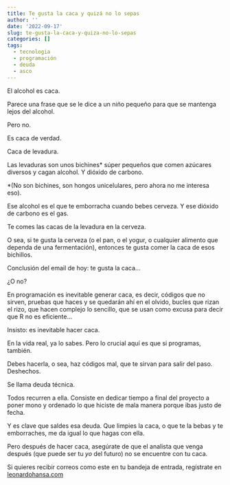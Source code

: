```yaml
---
title: Te gusta la caca y quizá no lo sepas
author: ''
date: '2022-09-17'
slug: te-gusta-la-caca-y-quiza-no-lo-sepas
categories: []
tags:
  - tecnologia
  - programación
  - deuda
  - asco
---
```




El alcohol es caca.

Parece una frase que se le dice a un niño pequeño para que se mantenga lejos del alcohol.

Pero no.

Es caca de verdad.

Caca de levadura.

Las levaduras son unos bichines* súper pequeños que comen azúcares diversos y cagan alcohol. Y dióxido de carbono.

*(No son bichines, son hongos unicelulares, pero ahora no me interesa eso).

Ese alcohol es el que te emborracha cuando bebes cerveza. Y ese dióxido de carbono es el gas.

Te comes las cacas de la levadura en la cerveza.

O sea, si te gusta la cerveza (o el pan, o el yogur, o cualquier alimento que dependa de una fermentación), entonces te gusta comer la caca de esos bichillos.

Conclusión del email de hoy: te gusta la caca...

¿O no?



En programación es inevitable generar caca, es decir, códigos que no sirven, pruebas que haces y se quedarán ahí en el olvido, bucles que rizan el rizo, que hacen complejo lo sencillo, que se usan como excusa para decir que R no es eficiente...

Insisto: es inevitable hacer caca.

En la vida real, ya lo sabes. Pero lo crucial aquí es que si programas, también.

Debes hacerla, o sea, haz códigos mal, que te sirvan para salir del paso. Deshechos.

Se llama deuda técnica.

Todos recurren a ella. Consiste en dedicar tiempo a final del proyecto a poner mono y ordenado lo que hiciste de mala manera porque ibas justo de fecha.

Y es clave que saldes esa deuda. Que limpies la caca, o que te la bebas y te emborraches, me da igual lo que hagas con ella.

Pero después de hacer caca, asegúrate de que el analista que venga después (que puede ser tu _yo_ del futuro) no se encuentre con tu caca.


Si quieres recibir correos como este en tu bandeja de entrada, regístrate en [leonardohansa.com](https://leonardohansa.com/)